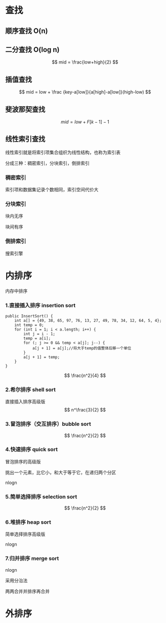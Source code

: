 # 查找

## 顺序查找 O(n)

## 二分查找 O(log n)

$$
mid = \frac{low+high}{2}
$$

## 插值查找 

$$
mid = low + \frac {key-a[low]}{a[high]-a[low]}(high-low)
$$

## 斐波那契查找

$$
mid = low+F[k-1]-1
$$

## 线性索引查找

线性索引就是将索引项集合组织为线性结构，也称为索引表

分成三种：稠密索引，分块索引，倒排索引

### 稠密索引

索引项和数据集记录个数相同，索引空间代价大

### 分块索引

块内无序

块间有序

### 倒排索引

搜索引擎

# 内排序

内存中排序

### 1.直接插入排序 insertion sort

```
public InsertSort() {
    int a[] = {49, 38, 65, 97, 76, 13, 27, 49, 78, 34, 12, 64, 5, 4};
    int temp = 0;
    for (int i = 1; i < a.length; i++) {
        int j = i - 1;
        temp = a[i];
        for (; j >= 0 && temp < a[j]; j--) {
            a[j + 1] = a[j];//将大于temp的值整体后移一个单位
        }
        a[j + 1] = temp;
    }
}
```

$$
\frac{n^2}{4}
$$

### 2.希尔排序 shell sort

直接插入排序高级版
$$
n^\frac{3}{2}
$$

### 3.冒泡排序（交互排序）bubble sort


$$
\frac{n^2}{2}
$$

### 4.快速排序 quick sort

冒泡排序的高级版

挑出一个元素，比它小，和大于等于它，在递归两个分区

nlogn

### 5.简单选择排序 selection sort

$$
\frac{n^2}{2}
$$



### 6.堆排序 heap sort

简单选择排序高级版

nlogn

### 7.归并排序 merge sort

nlogn

采用分治法

两两合并并排序再合并

# 外排序



